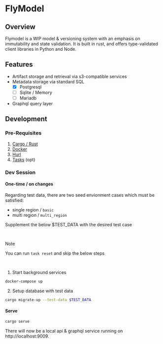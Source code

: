 # FlyModel

## Overview

Flymodel is a WIP model & versioning system with an emphasis on immutability and state validation. It is built in rust, and offers type-validated client libraries in Python and Node.

## Features

- Artifact storage and retrieval via s3-compatible services
- Metadata storage via standard SQL
  - [x] Postgresql
  - [ ] Sqlite / Memory
  - [ ] Mariadb
- Graphql query layer

## Development

### Pre-Requisites

1. [Cargo / Rust](https://rustup.rs)
2. [Docker](https://docker.com)
3. [Hurl](https://hurl.dev)
4. [Tasks](https://taskfile.dev/installation/) (opt)

### Dev Session

#### One-time / on changes

Regarding test data, there are two seed envionment cases which must be satisfied:

- single region / `basic`
- multi region / `multi_region`

Supplement the below $TEST_DATA with the desired test case

<br/>

> [!NOTE]
> You can run `task reset` and skip the below steps

<br/>

1. Start background services

```sh
docker-compose up
```

2. Setup database with test data

```sh
cargo migrate-up --test-data $TEST_DATA
```

#### Serve

```sh
cargo serve
```

There will now be a local api & graphql service running on http://localhost:9009.

